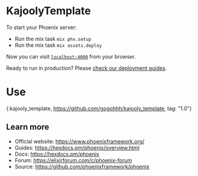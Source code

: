 # KajoolyTemplate

To start your Phoenix server:

  * Run the mix task ` mix phx.setup `
  * Run the mix task ` mix assets.deploy `

Now you can visit [`localhost:4000`](http://localhost:4000) from your browser.

Ready to run in production? Please [check our deployment guides](https://hexdocs.pm/phoenix/deployment.html).

# Use 

  {:kajooly_template, https://github.com/gogohhh/kajooly_template, tag: "1.0"}

## Learn more

  * Official website: https://www.phoenixframework.org/
  * Guides: https://hexdocs.pm/phoenix/overview.html
  * Docs: https://hexdocs.pm/phoenix
  * Forum: https://elixirforum.com/c/phoenix-forum
  * Source: https://github.com/phoenixframework/phoenix
